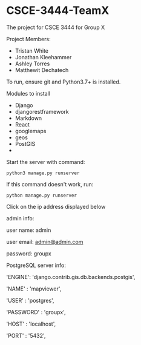 # CSCE-3444-TeamX
The project for CSCE 3444 for Group X

Project Members:
* Tristan White
* Jonathan Kleehammer
* Ashley Torres
* Matthewit Dechatech

To run, ensure git and Python3.7+ is installed.

Modules to install
* Django
* djangorestframework
* Markdown
* React
* googlemaps
* geos
* PostGIS
* 

Start the server with command:

`python3 manage.py runserver`

If this command doesn't work, run:

`python manage.py runserver`

Click on the ip address displayed below


admin info:

user name: admin

user email: admin@admin.com

password: groupx



PostgreSQL server info:

'ENGINE': 'django.contrib.gis.db.backends.postgis',

'NAME' : 'mapviewer',
 
'USER' : 'postgres',
 
'PASSWORD' : 'groupx',
        
'HOST' : 'localhost',
        
'PORT' : '5432',
